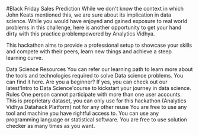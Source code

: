 #Black Friday Sales Prediction
While we don't know the context in which John Keats mentioned this, we are sure about its implication in data science. While you would have enjoyed and gained exposure to real world problems in this challenge, here is another opportunity to get your hand dirty with this practice problempowered by Analytics Vidhya.

This hackathon aims to provide a professional setup to showcase your skills and compete with their peers, learn new things and achieve a steep learning curve.

Data Science Resources
You can refer our learning path to learn more about the tools and technologies required to solve Data science problems. You can find it here.
Are you a beginner? If yes, you can check out our latest'Intro to Data Science'course to kickstart your journey in data science.
Rules
One person cannot participate with more than one user accounts.
This is proprietary dataset, you can only use for this hackathon (Analytics Vidhya Datahack Platform) not for any other reuse
You are free to use any tool and machine you have rightful access to.
You can use any programming language or statistical software.
You are free to use solution checker as many times as you want.
